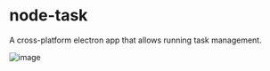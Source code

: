 # node-task
A cross-platform electron app that allows running task management.

![image](https://user-images.githubusercontent.com/109567240/179655649-6c3250e9-88a8-472d-8533-3af7c4f6008f.png)
